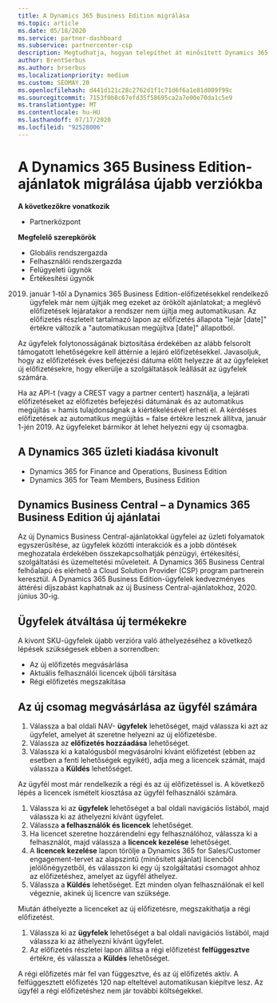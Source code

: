 ```yaml
---
title: A Dynamics 365 Business Edition migrálása
ms.topic: article
ms.date: 05/18/2020
ms.service: partner-dashboard
ms.subservice: partnercenter-csp
description: Megtudhatja, hogyan telepíthet át minősített Dynamics 365 Business Edition-ajánlatokat újabb verzióra a lejárat előtt.
author: BrentSerbus
ms.author: brserbus
ms.localizationpriority: medium
ms.custom: SEOMAY.20
ms.openlocfilehash: d441d121c28c2762d1f1c71d6f6a1e81d089f99c
ms.sourcegitcommit: 7153f0b8c67efd35f58695ca2a7e00e70da1c5e9
ms.translationtype: MT
ms.contentlocale: hu-HU
ms.lasthandoff: 07/17/2020
ms.locfileid: "92528006"
---
```

# <a name="migrate-dynamics-365-business-edition-offers-to-newer-versions"></a>A Dynamics 365 Business Edition-ajánlatok migrálása újabb verziókba

**A következőkre vonatkozik**

- Partnerközpont

**Megfelelő szerepkörök**
- Globális rendszergazda
- Felhasználói rendszergazda
- Felügyeleti ügynök
- Értékesítési ügynök

2019. január 1-től a Dynamics 365 Business Edition-előfizetésekkel rendelkező ügyfelek már nem újítják meg ezeket az örökölt ajánlatokat; a meglévő előfizetések lejáratakor a rendszer nem újítja meg automatikusan. Az előfizetés részleteit tartalmazó lapon az előfizetés állapota "lejár [date]" értékre változik a "automatikusan megújítva [date]" állapotból.

Az ügyfelek folytonosságának biztosítása érdekében az alább felsorolt támogatott lehetőségekre kell áttérnie a lejáró előfizetésekkel. Javasoljuk, hogy az előfizetések éves befejezési dátuma előtt helyezze át az ügyfeleket új előfizetésekre, hogy elkerülje a szolgáltatások leállását az ügyfelek számára.

Ha az API-t (vagy a CREST vagy a partner centert) használja, a lejárati előfizetéseket az előfizetés befejezési dátumának és az automatikus megújítás = hamis tulajdonságnak a kiértékelésével érheti el. A kérdéses előfizetések az automatikus megújítás = false értékre lesznek állítva, január 1-jén 2019. Az ügyfeleket bármikor át lehet helyezni egy új csomagba. 

## <a name="the-dynamics-365-business-editions-being-retired"></a>A Dynamics 365 üzleti kiadása kivonult

- Dynamics 365 for Finance and Operations, Business Edition
- Dynamics 365 for Team Members, Business Edition

## <a name="dynamics-business-central---the-dynamics-365-business-edition-new-offers"></a>Dynamics Business Central – a Dynamics 365 Business Edition új ajánlatai

Az új Dynamics Business Central-ajánlatokkal ügyfelei az üzleti folyamatok egyszerűsítése, az ügyfelek közötti interakciók és a jobb döntések meghozatala érdekében összekapcsolhatják pénzügyi, értékesítési, szolgáltatási és üzemeltetési műveleteit. A Dynamics 365 Business Central felhőalapú és elérhető a Cloud Solution Provider (CSP) program partnerein keresztül.
A Dynamics 365 Business Edition-ügyfelek kedvezményes áttérési díjszabást kaphatnak az új Business Central-ajánlatokhoz, 2020. június 30-ig.

## <a name="transition-customers-to-new-product-plans"></a>Ügyfelek átváltása új termékekre

 A kivont SKU-ügyfelek újabb verzióra való áthelyezéséhez a következő lépések szükségesek ebben a sorrendben:

- Az új előfizetés megvásárlása
- Aktuális felhasználói licencek újbóli társítása
- Régi előfizetés megszakítása

## <a name="purchase-the-new-plan-for-your-customer"></a>Az új csomag megvásárlása az ügyfél számára

1. Válassza a bal oldali NAV- **ügyfelek** lehetőséget, majd válassza ki azt az ügyfelet, amelyet át szeretne helyezni az új előfizetésbe.
2. Válassza az **előfizetés hozzáadása** lehetőséget.
3. Válassza ki a katalógusból megvásárolni kívánt előfizetést (ebben az esetben a fenti lehetőségek egyikét), adja meg a licencek számát, majd válassza a **Küldés** lehetőséget. 

Az ügyfél most már rendelkezik a régi és az új előfizetéssel is. A következő lépés a licencek ismételt kiosztása az ügyfél felhasználói számára.

1. Válassza ki az **ügyfelek** lehetőséget a bal oldali navigációs listából, majd válassza ki az áthelyezni kívánt ügyfelet.
2. Válassza **a felhasználók és licencek** lehetőséget.
3. Ha licencet szeretne hozzárendelni egy felhasználóhoz, válassza ki a felhasználót, majd válassza a **licencek kezelése** lehetőséget. 
4. A **licencek kezelése** lapon törölje a Dynamics 365 for Sales/Customer engagement-tervet az alapszintű (minősített ajánlat) licencből jelölőnégyzetből, és válasszon ki egy új szolgáltatási csomagot ahhoz az előfizetéshez, amelyet az ügyfél áthelyez. 
5. Válassza a **Küldés** lehetőséget. Ezt minden olyan felhasználónak el kell végeznie, akinek új licencre van szüksége. 

Miután áthelyezte a licenceket az új előfizetésre, megszakíthatja a régi előfizetést. 

1. Válassza ki az **ügyfelek** lehetőséget a bal oldali navigációs listából, majd válassza ki az áthelyezni kívánt ügyfelet.
2. Az előfizetés részletei lapon állítsa a régi előfizetést **felfüggesztve** értékre, és válassza a **Küldés** lehetőséget.

A régi előfizetés már fel van függesztve, és az új előfizetés aktív. A felfüggesztett előfizetés 120 nap elteltével automatikusan kiépítve lesz. Az ügyfél a régi előfizetéshez nem jár további költségekkel.
